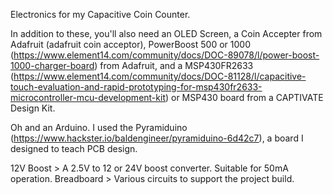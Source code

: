 Electronics for my Capacitive Coin Counter.

In addition to these, you'll also need an OLED Screen, a Coin Accepter from Adafruit (adafruit coin acceptor), PowerBoost 500 or 1000 (https://www.element14.com/community/docs/DOC-89078/l/power-boost-1000-charger-board) from Adafruit, and a MSP430FR2633 (https://www.element14.com/community/docs/DOC-81128/l/capacitive-touch-evaluation-and-rapid-prototyping-for-msp430fr2633-microcontroller-mcu-development-kit) or MSP430 board from a CAPTIVATE Design Kit.

Oh and an Arduino. I used the Pyramiduino (https://www.hackster.io/baldengineer/pyramiduino-6d42c7), a board I designed to teach PCB design.


12V Boost > A 2.5V to 12 or 24V boost converter. Suitable for 50mA operation.
Breadboard > Various circuits to support the project build.